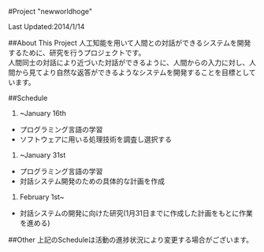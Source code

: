 #Project "newworldhoge"

Last Updated:2014/1/14

##About This Project
人工知能を用いて人間との対話ができるシステムを開発するために、研究を行うプロジェクトです。  
人間同士の対話により近づいた対話ができるように、人間からの入力に対し、人間から見てより自然な返答ができるようなシステムを開発することを目標としています。  


##Schedule
1. ~January 16th
- プログラミング言語の学習
- ソフトウェアに用いる処理技術を調査し選択する
1. ~January 31st
- プログラミング言語の学習
- 対話システム開発のための具体的な計画を作成
1. February 1st~
- 対話システムの開発に向けた研究(1月31日までに作成した計画をもとに作業を進める)

##Other
上記のScheduleは活動の進捗状況により変更する場合がございます。  
